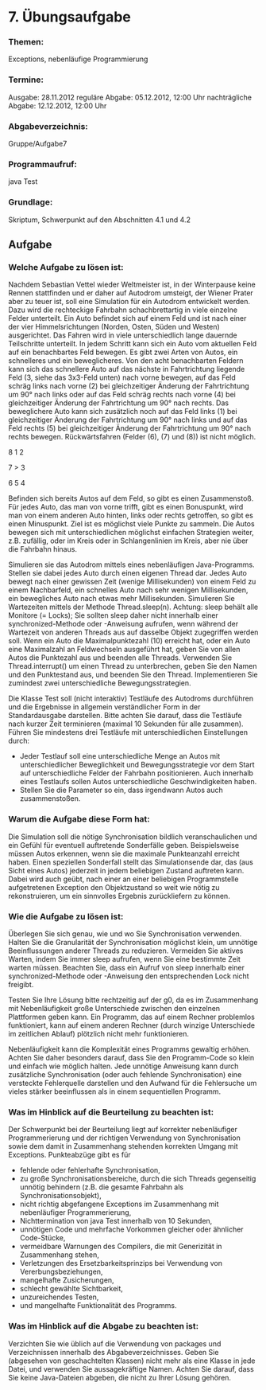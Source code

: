 # 7. Übungsaufgabe

### Themen:
Exceptions, nebenläufige Programmierung

### Termine:
Ausgabe:	28.11.2012
reguläre Abgabe:	05.12.2012, 12:00 Uhr
nachträgliche Abgabe:	12.12.2012, 12:00 Uhr

### Abgabeverzeichnis:
Gruppe/Aufgabe7

### Programmaufruf:
java Test

### Grundlage:
Skriptum, Schwerpunkt auf den Abschnitten 4.1 und 4.2

## Aufgabe

### Welche Aufgabe zu lösen ist:
Nachdem Sebastian Vettel wieder Weltmeister ist, in der Winterpause keine Rennen stattfinden und er daher auf Autodrom umsteigt, der Wiener Prater aber zu teuer ist, soll eine Simulation für ein Autodrom entwickelt werden. Dazu wird die rechteckige Fahrbahn schachbrettartig in viele einzelne Felder unterteilt. Ein Auto befindet sich auf einem Feld und ist nach einer der vier Himmelsrichtungen (Norden, Osten, Süden und Westen) ausgerichtet. Das Fahren wird in viele unterschiedlich lange dauernde Teilschritte unterteilt. In jedem Schritt kann sich ein Auto vom aktuellen Feld auf ein benachbartes Feld bewegen. Es gibt zwei Arten von Autos, ein schnelleres und ein beweglicheres. Von den acht benachbarten Feldern kann sich das schnellere Auto auf das nächste in Fahrtrichtung liegende Feld (3, siehe das 3x3-Feld unten) nach vorne bewegen, auf das Feld schräg links nach vorne (2) bei gleichzeitiger Änderung der Fahrtrichtung um 90° nach links oder auf das Feld schräg rechts nach vorne (4) bei gleichzeitiger Änderung der Fahrtrichtung um 90° nach rechts. Das beweglichere Auto kann sich zusätzlich noch auf das Feld links (1) bei gleichzeitiger Änderung der Fahrtrichtung um 90° nach links und auf das Feld rechts (5) bei gleichzeitiger Änderung der Fahrtrichtung um 90° nach rechts bewegen. Rückwärtsfahren (Felder (6), (7) und (8)) ist nicht möglich.

8 1 2

7 > 3

6 5 4

Befinden sich bereits Autos auf dem Feld, so gibt es einen Zusammenstoß. Für jedes Auto, das man von vorne trifft, gibt es einen Bonuspunkt, wird man von einem anderen Auto hinten, links oder rechts getroffen, so gibt es einen Minuspunkt. Ziel ist es möglichst viele Punkte zu sammeln. Die Autos bewegen sich mit unterschiedlichen möglichst einfachen Strategien weiter, z.B. zufällig, oder im Kreis oder in Schlangenlinien im Kreis, aber nie über die Fahrbahn hinaus.

Simulieren sie das Autodrom mittels eines nebenläufigen Java-Programms. Stellen sie dabei jedes Auto durch einen eigenen Thread dar. Jedes Auto bewegt nach einer gewissen Zeit (wenige Millisekunden) von einem Feld zu einem Nachbarfeld, ein schnelles Auto nach sehr wenigen Millisekunden, ein bewegliches Auto nach etwas mehr Millisekunden. Simulieren Sie Wartezeiten mittels der Methode Thread.sleep(n). Achtung: sleep behält alle Monitore (= Locks); Sie sollten sleep daher nicht innerhalb einer synchronized-Methode oder -Anweisung aufrufen, wenn während der Wartezeit von anderen Threads aus auf dasselbe Objekt zugegriffen werden soll. Wenn ein Auto die Maximalpunktezahl (10) erreicht hat, oder ein Auto eine Maximalzahl an Feldwechseln ausgeführt hat, geben Sie von allen Autos die Punktezahl aus und beenden alle Threads. Verwenden Sie Thread.interrupt() um einen Thread zu unterbrechen, geben Sie den Namen und den Punktestand aus, und beenden Sie den Thread. Implementieren Sie zumindest zwei unterschiedliche Bewegungsstrategien.

Die Klasse Test soll (nicht interaktiv) Testläufe des Autodroms durchführen und die Ergebnisse in allgemein verständlicher Form in der Standardausgabe darstellen. Bitte achten Sie darauf, dass die Testläufe nach kurzer Zeit terminieren (maximal 10 Sekunden für alle zusammen). Führen Sie mindestens drei Testläufe mit unterschiedlichen Einstellungen durch:

* Jeder Testlauf soll eine unterschiedliche Menge an Autos mit unterschiedlicher Beweglichkeit und Bewegungsstrategie vor dem Start auf unterschiedliche Felder der Fahrbahn positionieren. Auch innerhalb eines Testlaufs sollen Autos unterschiedliche Geschwindigkeiten haben.
* Stellen Sie die Parameter so ein, dass irgendwann Autos auch zusammenstoßen.

### Warum die Aufgabe diese Form hat:
Die Simulation soll die nötige Synchronisation bildlich veranschaulichen und ein Gefühl für eventuell auftretende Sonderfälle geben. Beispielsweise müssen Autos erkennen, wenn sie die maximale Punkteanzahl erreicht haben. Einen speziellen Sonderfall stellt das Simulationsende dar, das (aus Sicht eines Autos) jederzeit in jedem beliebigen Zustand auftreten kann. Dabei wird auch geübt, nach einer an einer beliebigen Programmstelle aufgetretenen Exception den Objektzustand so weit wie nötig zu rekonstruieren, um ein sinnvolles Ergebnis zurückliefern zu können.

### Wie die Aufgabe zu lösen ist:
Überlegen Sie sich genau, wie und wo Sie Synchronisation verwenden. Halten Sie die Granularität der Synchronisation möglichst klein, um unnötige Beeinflussungen anderer Threads zu reduzieren. Vermeiden Sie aktives Warten, indem Sie immer sleep aufrufen, wenn Sie eine bestimmte Zeit warten müssen. Beachten Sie, dass ein Aufruf von sleep innerhalb einer synchronized-Methode oder -Anweisung den entsprechenden Lock nicht freigibt.

Testen Sie Ihre Lösung bitte rechtzeitig auf der g0, da es im Zusammenhang mit Nebenläufigkeit große Unterschiede zwischen den einzelnen Plattformen geben kann. Ein Programm, das auf einem Rechner problemlos funktioniert, kann auf einem anderen Rechner (durch winzige Unterschiede im zeitlichen Ablauf) plötzlich nicht mehr funktionieren.

Nebenläufigkeit kann die Komplexität eines Programms gewaltig erhöhen. Achten Sie daher besonders darauf, dass Sie den Programm-Code so klein und einfach wie möglich halten. Jede unnötige Anweisung kann durch zusätzliche Synchronisation (oder auch fehlende Synchronisation) eine versteckte Fehlerquelle darstellen und den Aufwand für die Fehlersuche um vieles stärker beeinflussen als in einem sequentiellen Programm.

### Was im Hinblick auf die Beurteilung zu beachten ist:
Der Schwerpunkt bei der Beurteilung liegt auf korrekter nebenläufiger Programmerierung und der richtigen Verwendung von Synchronisation sowie dem damit in Zusammenhang stehenden korrekten Umgang mit Exceptions. Punkteabzüge gibt es für

* fehlende oder fehlerhafte Synchronisation,
* zu große Synchronisationsbereiche, durch die sich Threads gegenseitig unnötig behindern (z.B. die gesamte Fahrbahn als Synchronisationsobjekt),
* nicht richtig abgefangene Exceptions im Zusammenhang mit nebenläufiger Programmerierung,
* Nichttermination von java Test innerhalb von 10 Sekunden,
* unnötigen Code und mehrfache Vorkommen gleicher oder ähnlicher Code-Stücke,
* vermeidbare Warnungen des Compilers, die mit Generizität in Zusammenhang stehen,
* Verletzungen des Ersetzbarkeitsprinzips bei Verwendung von Vererbungsbeziehungen,
* mangelhafte Zusicherungen,
* schlecht gewählte Sichtbarkeit,
* unzureichendes Testen,
* und mangelhafte Funktionalität des Programms.

### Was im Hinblick auf die Abgabe zu beachten ist:
Verzichten Sie wie üblich auf die Verwendung von packages und Verzeichnissen innerhalb des Abgabeverzeichnisses. Geben Sie (abgesehen von geschachtelten Klassen) nicht mehr als eine Klasse in jede Datei, und verwenden Sie aussagekräftige Namen. Achten Sie darauf, dass Sie keine Java-Dateien abgeben, die nicht zu Ihrer Lösung gehören.
